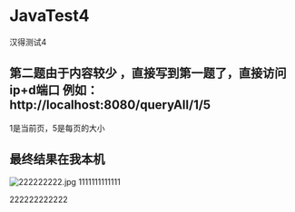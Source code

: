 # JavaTest4
汉得测试4
##  第二题由于内容较少 ，直接写到第一题了，直接访问 ip+d端口 例如： http://localhost:8080/queryAll/1/5
1是当前页，5是每页的大小
## 最终结果在我本机
![222222222.jpg](https://upload-images.jianshu.io/upload_images/18512723-8a5759912cbc8d0c.jpg?imageMogr2/auto-orient/strip%7CimageView2/2/w/1240)
1111111111111





222222222222